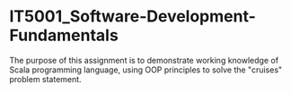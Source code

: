 # IT5001_Software-Development-Fundamentals

The purpose of this assignment is to demonstrate working knowledge of Scala programming language, using OOP principles to solve the "cruises" problem statement. 
